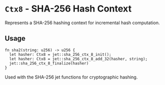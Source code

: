 # `Ctx8` - SHA-256 Hash Context

Represents a SHA-256 hashing context for incremental hash computation.

## Usage
```simplicity
fn sha2(string: u256) -> u256 {
  let hasher: Ctx8 = jet::sha_256_ctx_8_init();
  let hasher: Ctx8 = jet::sha_256_ctx_8_add_32(hasher, string);
  jet::sha_256_ctx_8_finalize(hasher)
}
```

Used with the SHA-256 jet functions for cryptographic hashing.

